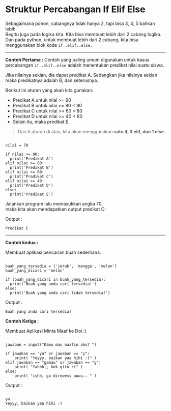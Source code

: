 # Struktur Percabangan If Elif Else

Sebagaimana pohon, cabangnya tidak hanya 2, tapi bisa 3, 4, 5 bahkan lebih.  
Begitu juga pada logika kita. Kita bisa membuat lebih dari 2 cabang logika. Dan pada python, untuk membuat lebih dari 2 cabang, kita bisa menggunakan blok kode ``if..elif..else.``

---------------------------------------------------------------------------------------

**Contoh Pertama :**
Contoh yang paling umum digunakan untuk kasus percabangan ``if..elif..else`` adalah menentukan predikat nilai suatu siswa.

Jika nilainya sekian, dia dapat predikat A. Sedangkan jika nilainya sekian maka predikatnya adalah B, dan seterusnya.

Berikut ini aturan yang akan kita gunakan:  

- Predikat A untuk nilai >= 90
- Predikat B untuk nilai >= 80 < 90
- Predikat C untuk nilai >= 60 < 80
- Predikat D untuk nilai >= 40 < 60
- Selain itu, maka predikat E.

> Dari 5 aturan di atas, kita akan menggunakan **satu if, 3 elif, dan 1 else**.

```py3

nilai = 70

if nilai >= 90:
  print('Predikat A')
elif nilai >= 80:
  print('Predikat B')
elif nilai >= 60:
  print('Predikat C')
elif nilai >= 40:
  print('Predikat D')
else:
  print('Predikat E')

```

Jalankan program lalu memasukkan angka 70,  
maka kita akan mendapatkan output predikat C:

Output :

```
Predikat C
```

---------------------------------------------------------------------------------------

**Contoh kedua :**

Membuat aplikasi pencarian buah sederhana.

```py3

buah_yang_tersedia = ['jeruk', 'mangga', 'melon']
buah_yang_dicari = 'melon'

if (buah_yang_dicari in buah_yang_tersedia):
  print('Buah yang anda cari tersedia!')
else:
  print('Buah yang anda cari tidak tersedia!')

```

Output :

```
Buah yang anda cari tersedia!
```

**Contoh Ketiga :**  

Membuat Aplikasi Minta Maaf ke Doi :)

```py3

jawaban = input("Kamu mau maafin aku? ")

if jawaban == "ya" or jawaban == "y":
    print( "Yeyyy, baikan yaa hihi :)" )
elif jawaban == "gamau" or jawaban == "g":
    print( "Yahhh,, kok gitu :(" )
else:
    print( "ishh, ga direwess auuu.. " )
```

Output :  

```

ya
Yeyyy, baikan yaa hihi :)

```